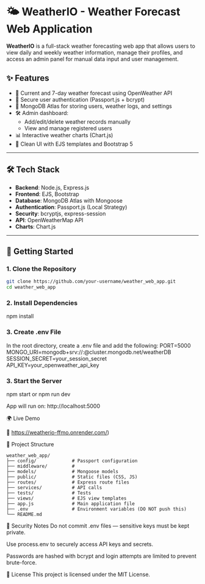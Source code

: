 # 🌤️ WeatherIO - Weather Forecast Web Application

**WeatherIO** is a full-stack weather forecasting web app that allows users to view daily and weekly weather information, manage their profiles, and access an admin panel for manual data input and user management.

## ✨ Features

- 📅 Current and 7-day weather forecast using OpenWeather API
- 🔐 Secure user authentication (Passport.js + bcrypt)
- 📁 MongoDB Atlas for storing users, weather logs, and settings
- 🛠️ Admin dashboard:
  - Add/edit/delete weather records manually
  - View and manage registered users
- 📊 Interactive weather charts (Chart.js)
- 🎨 Clean UI with EJS templates and Bootstrap 5

---

## 🛠️ Tech Stack

- **Backend**: Node.js, Express.js
- **Frontend**: EJS, Bootstrap
- **Database**: MongoDB Atlas with Mongoose
- **Authentication**: Passport.js (Local Strategy)
- **Security**: bcryptjs, express-session
- **API**: OpenWeatherMap API
- **Charts**: Chart.js

---

## 🚀 Getting Started

### 1. Clone the Repository

```bash
git clone https://github.com/your-username/weather_web_app.git
cd weather_web_app
```

### 2. Install Dependencies

npm install

### 3. Create .env File

In the root directory, create a .env file and add the following:
PORT=5000
MONGO_URI=mongodb+srv://<username>:<password>@cluster.mongodb.net/weatherDB
SESSION_SECRET=your_session_secret
API_KEY=your_openweather_api_key

### 3. Start the Server

npm start 
or
npm run dev

App will run on: http://localhost:5000

🌍 Live Demo

🔗 https://weatherio-ffmo.onrender.com/)

📁 Project Structure

```
weather_web_app/
├── config/             # Passport configuration
├── middleware/         # 
├── models/             # Mongoose models
├── public/             # Static files (CSS, JS)
├── routes/             # Express route files
├── services/           # API calls
├── tests/              # Tests
├── views/              # EJS view templates
├── app.js              # Main application file
├── .env                # Environment variables (DO NOT push this)
└── README.md
```

🔐 Security Notes
Do not commit .env files — sensitive keys must be kept private.

Use process.env to securely access API keys and secrets.

Passwords are hashed with bcrypt and login attempts are limited to prevent brute-force.

📄 License
This project is licensed under the MIT License.




